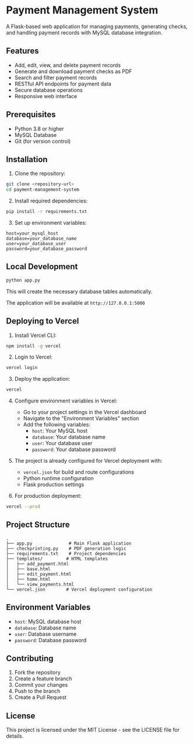 # Payment Management System

A Flask-based web application for managing payments, generating checks, and handling payment records with MySQL database integration.

## Features

- Add, edit, view, and delete payment records
- Generate and download payment checks as PDF
- Search and filter payment records
- RESTful API endpoints for payment data
- Secure database operations
- Responsive web interface

## Prerequisites

- Python 3.8 or higher
- MySQL Database
- Git (for version control)

## Installation

1. Clone the repository:
```bash
git clone <repository-url>
cd payment-management-system
```

2. Install required dependencies:
```bash
pip install -r requirements.txt
```

3. Set up environment variables:
```
host=your_mysql_host
database=your_database_name
user=your_database_user
password=your_database_password
```

## Local Development

```bash
python app.py
```
This will create the necessary database tables automatically.


The application will be available at `http://127.0.0.1:5000`

## Deploying to Vercel

1. Install Vercel CLI:
```bash
npm install -g vercel
```

2. Login to Vercel:
```bash
vercel login
```

3. Deploy the application:
```bash
vercel
```

4. Configure environment variables in Vercel:
   - Go to your project settings in the Vercel dashboard
   - Navigate to the "Environment Variables" section
   - Add the following variables:
     - `host`: Your MySQL host
     - `database`: Your database name
     - `user`: Your database user
     - `password`: Your database password

5. The project is already configured for Vercel deployment with:
   - `vercel.json` for build and route configurations
   - Python runtime configuration
   - Flask production settings

6. For production deployment:
```bash
vercel --prod
```

## Project Structure

```
.
├── app.py              # Main Flask application
├── checkprinting.py    # PDF generation logic
├── requirements.txt    # Project dependencies
├── templates/         # HTML templates
│   ├── add_payment.html
│   ├── base.html
│   ├── edit_payment.html
│   ├── home.html
│   └── view_payments.html
└── vercel.json        # Vercel deployment configuration
```

## Environment Variables

- `host`: MySQL database host
- `database`: Database name
- `user`: Database username
- `password`: Database password

## Contributing

1. Fork the repository
2. Create a feature branch
3. Commit your changes
4. Push to the branch
5. Create a Pull Request

## License

This project is licensed under the MIT License - see the LICENSE file for details.